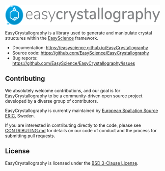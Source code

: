 <img src="https://raw.githubusercontent.com/EasyScience/EasyCrystallography/refs/heads/master/resources/images/ec_logo.svg" height="65">

EasyCrystallography is a library used to generate and manipulate crystal structures within the [EasyScience](https://github.com/EasyScience) framework.

* Documentation: https://easyscience.github.io/EasyCrystallography
* Source code: https://github.com/EasyScience/EasyCrystallography
* Bug reports: https://github.com/EasyScience/EasyCrystallography/issues

## Contributing

We absolutely welcome contributions, and our goal is for EasyCrystallography to be a community-driven open source project developed by a diverse group of contributors.

EasyCrystallography is currently maintained by [European Spallation Source ERIC](https://ess.eu), Sweden.

If you are interested in contributing directly to the code, please see [CONTRIBUTING.md](https://raw.githubusercontent.com/EasyScience/EasyCrystallography/refs/heads/master/CONTRIBUTING.md) for details on our code of conduct and the process for submitting pull requests.

## License

EasyCrystallography is licensed under the [BSD 3-Clause License](https://raw.githubusercontent.com/EasyScience/EasyCrystallography/refs/heads/master/LICENSE).
